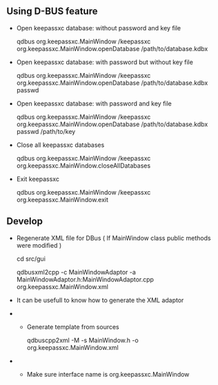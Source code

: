 ## Using D-BUS feature

* Open keepassxc database: without password and key file

    qdbus org.keepassxc.MainWindow /keepassxc org.keepassxc.MainWindow.openDatabase /path/to/database.kdbx

* Open keepassxc database: with password but without key file

    qdbus org.keepassxc.MainWindow /keepassxc org.keepassxc.MainWindow.openDatabase /path/to/database.kdbx passwd

* Open keepassxc database: with password and key file

    qdbus org.keepassxc.MainWindow /keepassxc org.keepassxc.MainWindow.openDatabase /path/to/database.kdbx passwd /path/to/key

*  Close all keepassxc databases

    qdbus org.keepassxc.MainWindow /keepassxc org.keepassxc.MainWindow.closeAllDatabases
    
*  Exit keepassxc

    qdbus org.keepassxc.MainWindow /keepassxc org.keepassxc.MainWindow.exit

## Develop

* Regenerate XML file for DBus ( If MainWindow class public methods were modified )

    cd src/gui
    
    qdbusxml2cpp -c MainWindowAdaptor -a MainWindowAdaptor.h:MainWindowAdaptor.cpp org.keepassxc.MainWindow.xml

*  It can be usefull to know how to generate the XML adaptor

* * Generate template from sources

    qdbuscpp2xml -M -s MainWindow.h -o org.keepassxc.MainWindow.xml
    
* * Make sure interface name is org.keepassxc.MainWindow

    <interface name="org.keepassxc.MainWindow">

